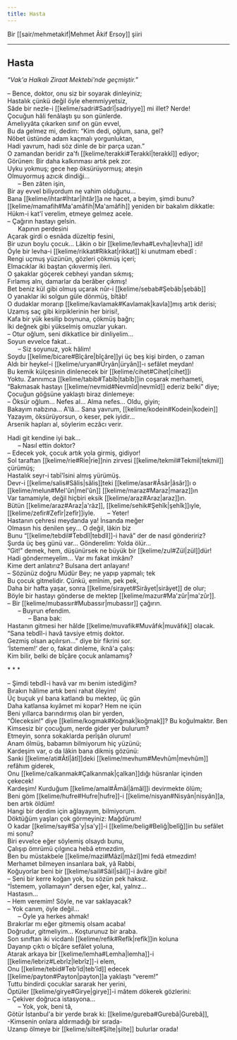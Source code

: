 ```yaml
---
title: Hasta
---
```


Bir [[sair/mehmetakif|Mehmet Âkif Ersoy]] şiiri

---

## Hasta
*“Vak'a Halkalı Ziraat Mektebi'nde geçmiştir.”*

– Bence, doktor, onu siz bir soyarak dinleyiniz;  
Hastalık çünkü değil öyle ehemmiyyetsiz,  
Sâde bir nezle-i [[kelime/sadri#Sadrî|sadriyye]] mi illet? Nerde!  
Çocuğun hâli fenâlaştı şu son günlerde.  
Ameliyyâta çıkarken sınıf on gün evvel,  
Bu da gelmez mi, dedim: “Kim dedi, oğlum, sana, gel?  
Nöbet üstünde adam kaçmalı yorgunluktan,  
Hadi yavrum, hadi söz dinle de bir parça uzan.”  
O zamandan beridir za'fı [[kelime/terakki#Terakkî|terakkî]] ediyor;  
Görünen: Bir daha kalkınması artık pek zor.  
Uyku yokmuş; gece hep öksürüyormuş; ateşin  
Olmuyormuş azıcık dindiği...  
      – Ben zâten işin,  
Bir ay evvel biliyordum ne vahim olduğunu...  
Bana [[kelime/ihtar#İhtar|ihtâr]]a ne hacet, a beyim, şimdi bunu?  
[[kelime/mamafih#Ma'amâfih|Ma'amâfih]] yeniden bir bakalım dikkatle:  
Hükm-i kat'î verelim, etmeye gelmez acele.  
– Çağırın hastayı gelsin.  
      Kapının perdesini  
Açarak girdi o esnâda düzeltip fesini,  
Bir uzun boylu çocuk... Lâkin o bir [[kelime/levha#Levha|levha]] idi!  
Öyle bir levha-i [[kelime/rikkat#Rikkat|rikkat]] ki unutmam ebedî :  
Rengi uçmuş yüzünün, gözleri çökmüş içeri;  
Elmacıklar iki baştan çıkıvermiş ileri.  
O şakaklar göçerek cebheyi yandan sıkmış;  
Fırlamış alnı, damarlar da berâber çıkmış!  
Bet beniz kül gibi olmuş uçarak nûr-i [[kelime/sebab#Şebâb|şebâb]]  
O yanaklar iki solgun güle dönmüş, bîtâb!  
O dudaklar morarıp [[kelime/kavlamak#Kavlamak|kavla]]mış artık derisi;  
Uzamış saç gibi kirpiklerinin her birisi!,  
Kafa bir yük kesilip boynuna, çökmüş bağrı;  
İki değnek gibi yükselmiş omuzlar yukarı.  
– Otur oğlum, seni dikkatlice bir dinliyelim...  
Soyun evvelce fakat...  
      – Siz soyunuz, yok hâlim!  
Soydu [[kelime/bicare#Bîçâre|bîçâre]]yi üç beş kişi birden, o zaman  
Aldı bir heykel-i [[kelime/uryan#Üryân|üryân]]-ı sefâlet meydan!  
Bu kemik külçesinin dinlenecek bir [[kelime/cihet#Cihet|cihet]]i  
Yoktu. Zannımca [[kelime/tabib#Tabîb|tabîb]]in coşarak merhameti,  
“Bakmasak hastayı [[kelime/nevmid#Nevmîd|nevmîd]] ederiz belki” diye;  
Çocuğun göğsüne yaklaştı biraz dinlemeye:  
– Öksür oğlum... Nefes al... Alma nefes... Oldu, giyin;  
Bakayım nabzına... A'lâ... Sana yavrum, [[kelime/kodein#Kodein|kodein]]  
Yazayım, öksürüyorsun, o keser, pek iyidir...  
Arsenik hapları al, söylerim eczâcı verir.

Hadi git kendine iyi bak...  
      – Nasıl ettin doktor?  
– Edecek yok, çocuk artık yola girmiş, gidiyor!  
Sol taraftan [[kelime/rie#Rie|rie]]nin zirvesi [[kelime/tekmil#Tekmil|tekmil]] çürümüş;  
Hastalık seyr-i tabî'îsini almış yürümüş.  
Devr-i [[kelime/salis#Sâlis|sâlis]]teki [[kelime/asar#Âsâr|âsâr]]ı o [[kelime/melun#Mel'ûn|mel'ûn]] [[kelime/maraz#Maraz|maraz]]ın  
Var tamamiyle, değil hiçbiri eksik [[kelime/araz#Araz|araz]]ın.  
Bütün [[kelime/araz#Araz|a'râz]], [[kelime/sehik#Şehîk|şehîk]]ıyle, [[kelime/zefir#Zefîr|zefîr]]iyle.
      – Yeter!  
Hastanın çehresi meydanda ya! İnsanda meğer  
Olmasın his denilen şey... O değil, lâkin biz  
Bunu “[[kelime/tebdil#Tebdîl|tebdîl]]-i havâ” der de nasıl göndeririz?  
Şurda üç beş günü var... Gönderelim: Yolda ölür...  
“Git!” demek, hem, düşünürsek ne büyük bir [[kelime/zul#Zül|zül]]dür!  
Hadi göndermeyelim... Var mı fakat imkânı?  
Kime dert anlatırız? Bulsana dert anlayanı!  
– Sözünüz doğru Müdür Bey; ne yapıp yapmalı; tek  
Bu çocuk gitmelidir. Çünkü, emînim, pek pek,  
Daha bir hafta yaşar, sonra [[kelime/sirayet#Sirâyet|sirâyet]] de olur;  
Böyle bir hastayı gönderse de mektep [[kelime/mazur#Ma'zûr|ma'zûr]].  
– Bir [[kelime/mubassır#Mubassır|mubassır]] çağırın.  
      – Buyrun efendim.  
            – Bana bak:  
Hastanın gitmesi her hâlde [[kelime/muvafik#Muvâfık|muvâfık]] olacak.  
“Sana tebdîl-i havâ tavsiye etmiş doktor.  
Gezmiş olsan açılırsın...” diye bir fikrini sor.  
‘İstemem!‘ der o, fakat dinleme, iknâ'a çalış:  
Kim bilir, belki de bîçâre çocuk anlamamış?

\* * *

– Şimdi tebdîl-i havâ var mı benim istediğim?  
Bırakın hâlime artık beni rahat öleyim!  
Üç buçuk yıl bana katlandı bu mektep, üç gün  
Daha katlansa kıyâmet mi kopar? Hem ne içün  
Beni yıllarca barındırmış olan bir yerden,  
“Öleceksin!” diye [[kelime/kogmak#Koğmak|koğmak]]? Bu koğulmaktır. Ben  
Kimsesiz bir çocuğum, nerde gider yer bulurum?  
Etmeyin, sonra sokaklarda perîşân olurum!  
Anam ölmüş, babamın bilmiyorum hiç yüzünü;  
Kardeşim var, o da lâkin bana dikmiş gözünü:  
Sanki [[kelime/ati#Âtî|âtî]]deki [[kelime/mevhum#Mevhûm|mevhûm]] refâhım giderek,  
Onu [[kelime/calkanmak#Çalkanmak|çalkan]]dığı hüsranlar içinden çekecek!  
Kardeşim! Kurduğum [[kelime/amal#Âmâl|âmâl]]i devirmekte ölüm;  
Beni göm [[kelime/hufre#Hufre|hufre]]-i [[kelime/nisyan#Nisyân|nisyân]]a, ben artık öldüm!  
Hangi bir derdim için ağlayayım, bilmiyorum.  
Döktüğüm yaşları çok görmeyiniz: Mağdûrum!  
O kadar [[kelime/say#Sa'y|sa'y]]-i [[kelime/belig#Beliğ|belîğ]]in bu sefâlet mi sonu?  
Biri evvelce eğer söylemiş olsaydı bunu,  
Çalışıp ömrümü çılgınca hebâ etmezdim,  
Ben bu müstakbele [[kelime/mazi#Mâzî|mâzî]]mi fedâ etmezdim!  
Merhamet bilmeyen insanlara bak, yâ Rabbi,  
Koğuyorlar beni bir [[kelime/sail#Sâil|sâil]]-i âvâre gibi!  
– Seni bir kerre koğan yok, bu sözün pek haksız.  
“İstemem, yollamayın” dersen eğer, kal, yalnız...  
Hastasın...  
– Hem veremim! Söyle, ne var saklayacak?  
– Yok canım, öyle değil...  
      – Öyle ya herkes ahmak!  
Bırakırlar mı eğer gitmemiş olsam acaba!  
Doğrudur, gitmeliyim... Koşturunuz bir araba.  
Son sınıftan iki vicdanlı [[kelime/refik#Refîk|refîk]]in koluna  
Dayanıp çıktı o bîçâre sefâlet yoluna,  
Atarak arkaya bir [[kelime/lemha#Lemha|lemha]]-i [[kelime/lebriz#Lebrîz|lebrîz]]-i elem,  
Onu [[kelime/tebid#Teb'îd|teb'îd]] edecek [[kelime/payton#Payton|payton]]a yaklaştı “verem!”  
Tuttu bindirdi çocuklar sararak her yerini,  
Öptüler [[kelime/girye#Girye|girye]]-i mâtem dökerek gözlerini:  
– Çekiver doğruca istasyona...  
      – Yok, yok, beni tâ,  
Götür İstanbul'a bir yerde bırak ki: [[kelime/gureba#Gurebâ|Gurebâ]],  
-Kimsenin onlara aldırmadığı bir sırada-  
Uzanıp ölmeye bir [[kelime/silte#Şilte|şilte]] bulurlar orada!